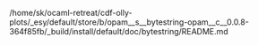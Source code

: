 /home/sk/ocaml-retreat/cdf-olly-plots/_esy/default/store/b/opam__s__bytestring-opam__c__0.0.8-364f85fb/_build/install/default/doc/bytestring/README.md